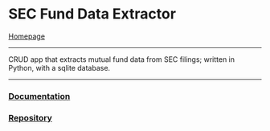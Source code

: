 # SEC Fund Data Extractor
[Homepage](https://ethan-wit.github.io)

---

CRUD app that extracts mutual fund data from SEC filings; written in Python, with a sqlite database.

---

### [Documentation](https://ethan-wit.github.io/documentation.html)

### [Repository](https://github.com/ethan-wit/sec-fund-data-extractor/tree/main/sec_extractor)
